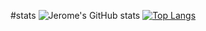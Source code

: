 #stats
![Jerome's GitHub stats](https://github-readme-stats.vercel.app/api?username=dzherrom&show_icons=true&theme=radical)
[![Top Langs](https://github-readme-stats.vercel.app/api/top-langs/?username=dzherrom&layout=donut-vertical)](https://github.com/anuraghazra/github-readme-stats)